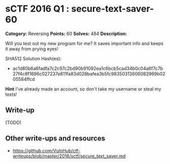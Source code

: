 # sCTF 2016 Q1 : secure-text-saver-60

**Category:** Reversing
**Points:** 60
**Solves:** 484
**Description:**

Will you test out my new program for me? It saves important info and keeps it away from prying eyes!


SHA512 Solution Hash(es):
* ac1d80b6a6fadfa7c2c97c2bd90b91092ea1c6bcb5cad34b0c04a6f7c7b27f4c8f1696c027237e811fa83d028bafea3b5fc98350313606082969b0205584ffcd

**Hint**
I've already made an account, so don't take my username or steal my texts!


## Write-up

(TODO)

## Other write-ups and resources

* https://github.com/VulnHub/ctf-writeups/blob/master/2016/sctf/secure_text_saver.md

